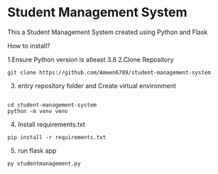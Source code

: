 <h1>Student Management System</h1>
<p>This a Student Management System created using Python and Flask</p>
<p>How to install?</p>
1.Ensure Python version is atleast 3.8
2.Clone Repository

```
git clone https://github.com/Ameen6789/student-management-system
``` 

3. entry repository folder and Create virtual environment

```

cd student-management-system
python -m venv venv
```

4. Install requirements.txt
```
pip install -r requirements.txt
```

5. run flask app
```
py studentmanagement.py  
```
